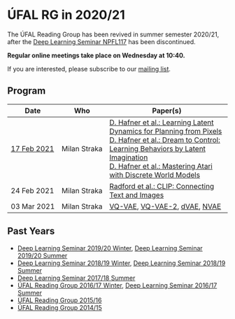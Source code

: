 # ÚFAL RG in 2020/21

The ÚFAL Reading Group has been revived in summer semester 2020/21, after the
[Deep Learning Seminar NPFL117](https://ufal.mff.cuni.cz/courses/npfl117) has been
discontinued.

**Regular online meetings take place on Wednesday at 10:40.**

If you are interested, please subscribe to our [mailing list](https://groups.google.com/forum/#!forum/ufal-rg).

## Program

<div class="program"><style>
  .program+table td { vertical-align: middle !important}
  .program+table td:nth-of-type(1), .program+table td:nth-of-type(2) {white-space: nowrap}
</style></div>

| Date        | Who                  | Paper(s) |
| ----        | ---                  | -------- |
| [17 Feb 2021](https://lectures.ms.mff.cuni.cz/video/rec/rg/2021/rg_210217_dreamer.mp4) | Milan Straka         | [D. Hafner et al.: Learning Latent Dynamics for Planning from Pixels](https://arxiv.org/abs/1811.04551)<br>[D. Hafner et al.: Dream to Control: Learning Behaviors by Latent Imagination](https://arxiv.org/abs/1912.01603)<br>[D. Hafner et al.: Mastering Atari with Discrete World Models](https://arxiv.org/abs/2010.02193)
| 24 Feb 2021 | Milan Straka | [Radford et al.: CLIP: Connecting Text and Images](https://cdn.openai.com/papers/Learning_Transferable_Visual_Models_From_Natural_Language_Supervision.pdf)
| 03 Mar 2021 | Milan Straka | [VQ-VAE](https://arxiv.org/abs/1711.00937), [VQ-VAE-2](https://arxiv.org/abs/1906.00446), [dVAE](https://arxiv.org/abs/2102.12092), [NVAE](https://arxiv.org/abs/2007.03898)

## Past Years

- [Deep Learning Seminar 2019/20 Winter](https://ufal.mff.cuni.cz/courses/npfl117/1920-winter), [Deep Learning Seminar 2019/20 Summer](https://ufal.mff.cuni.cz/courses/npfl117/1920-summer)
- [Deep Learning Seminar 2018/19 Winter](https://ufal.mff.cuni.cz/courses/npfl117/1819-winter), [Deep Learning Seminar 2018/19 Summer](https://ufal.mff.cuni.cz/courses/npfl117/1819-summer)
- [Deep Learning Seminar 2017/18 Summer](https://ufal.mff.cuni.cz/courses/npfl117/1718-summer)
- [ÚFAL Reading Group 2016/17 Winter](https://ufal.mff.cuni.cz/courses/rg/1617), [Deep Learning Seminar 2016/17 Summer](https://ufal.mff.cuni.cz/courses/npfl117/1617-summer)
- [ÚFAL Reading Group 2015/16](https://ufal.mff.cuni.cz/courses/rg/1516)
- [ÚFAL Reading Group 2014/15](https://ufal.mff.cuni.cz/courses/rg/1415)
